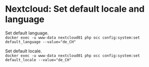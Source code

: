 # Nextcloud: Set default locale and language

Set default language.  
`docker exec -u www-data nextcloud01 php occ config:system:set default_language --value="de_CH"`

Set default locale.  
`docker exec -u www-data nextcloud01 php occ config:system:set default_locale --value="de_CH"`